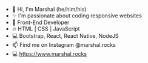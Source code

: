 - 👋 Hi, I'm Marshal (he/him/his)
- ✨ I'm passionate about coding responsive websites
- 💞️ Front-End Developer
- 🔥 HTML | CSS | JavaScript 
- 💻 Bootstrap, React, React Native, NodeJS
- 📫 Find me on Instagram @marshal.rocks
- 💻 https://www.marshal.rocks

<!---
remarshal/remarshal is a ✨ special ✨ repository because its `README.md` (this file) appears on your GitHub profile.
You can click the Preview link to take a look at your changes.
--->

